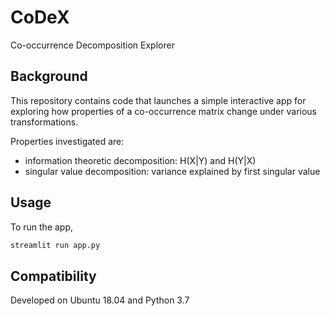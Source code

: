 # CoDeX

Co-occurrence Decomposition Explorer

## Background

This repository contains code that launches a simple interactive app for exploring how properties of a co-occurrence matrix change under various transformations.

Properties investigated are: 
- information theoretic decomposition: H(X|Y) and H(Y|X)
- singular value decomposition: variance explained by first singular value 

## Usage

To run the app,

```bash
streamlit run app.py
```

## Compatibility

Developed on Ubuntu 18.04 and Python 3.7
